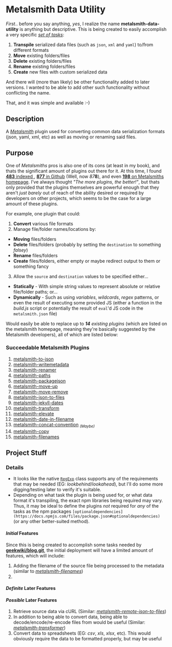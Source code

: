 # Metalsmith Data Utility

*First*.. before you say anything, *yes*, I realize the name **metalsmith-data-utility** is anything but descriptive. This is being created to easily accomplish a very specific *[set of tasks](https://github.com/geekwiki/metalsmith-data-util#purpose)*:

1. **Transpile** serialized data files (such as `json`, `xml` and `yaml`) to/from different formats
1. **Move** existing folders/files
1. **Delete** existing folders/files
1. **Rename** existing folders/files
1. **Create** new files with custom serialized data

And there will (more than likely) be other functionality added to later versions. I wanted to be able to add other such functionality without conflicting the name. 

That, and it was simple and available :-)

## Description

A [*Metalsmith*](http://www.metalsmith.io/) plugin used for converting common data serialization formats (json, yaml, xml, etc) as well as moving or renaming said files.


## Purpose 

One of *Metalsmiths* pros is also one of its cons (at least in my book), and thats the significant amount of plugins out there for it. At this time, I found [**483** indexed ](https://www.npmjs.com/search?q=metalsmith), [**877** in Github](https://github.com/search?utf8=%E2%9C%93&q=metalsmith) (Well, now *87***8**), and even [**198** on Metalsmiths homepage](http://www.metalsmith.io/#the-community-plugins). I've always thought *"The more plugins, the better!"*, but thats only provided that the plugins themselves are powerful enough that they aren't *just barely* out of reach of the ability desired or required by developers on other projects, which seems to be the case for a large amount of these plugins.

For example, one plugin that could:

 1. **Convert** various file formats
 2. Manage file/folder names/locations by:
  * **Moving** files/folders
  * **Delete** files/folders (probably by setting the `destination` to something *falsey*)
  * **Rename** files/folders 
  * **Create** files/folders, either empty or maybe redirect output to them or something fancy
 
 3. Allow the `source` and `destination` values to be specified either...
  * **Statically** - With simple string values to represent absolute or relative file/folder paths; or... 
  * **Dynamically** - Such as using *variables*, *wildcards*, *regex* patterns, or even the result of executing some provided JS (either a function in the *build.js* script or potentially the result of `eval`'d JS code in the `metalsmith.json` file)

  Would easily be able to replace up to _**14** existing plugins_ (which are listed on the metalsmith homepage, meaning they're basically suggested by the Metalsmith developers), all of which are listed below:

### Succeedable Metalsmith Plugins

 1. [metalsmith-to-json](https://github.com/hellotoby/metalsmith-to-json)
 1. [metalsmith-writemetadata](https://github.com/Waxolunist/metalsmith-writemetadata)
 1. [metalsmith-renamer](https://github.com/alex-ketch/metalsmith-renamer)
 1. [metalsmith-paths](https://github.com/ahmadnassri/metalsmith-paths)
 1. [metalsmith-packagejson](https://www.npmjs.com/package/metalsmith-packagejson)
 1. [metalsmith-move-up](https://github.com/mcdonnelldean/metalsmith-move-up)
 1. [metalsmith-move-remove](https://github.com/carlnordenfelt/metalsmith-move-remove)
 1. [metalsmith-json-to-files](https://github.com/woodyrew/metalsmith-json-to-files)
 1. [metalsmith-jekyll-dates](https://github.com/fortes/metalsmith-jekyll-dates)
 1. [metalsmith-transform](https://github.com/yeojz/metalsmith-transform)
 1. [metalsmith-elevate](https://github.com/tylersticka/metalsmith-elevate)
 1. [metalsmith-date-in-filename](https://github.com/sanx/metalsmith-date-in-filename)
 1. [metalsmith-concat-convention](https://github.com/RobLoach/metalsmith-concat-convention) *<sub>(Maybe)</sub>*
 1. [metalsmith-copy](https://github.com/mattwidmann/metalsmith-copy)
 1. [metalsmith-filenames](https://github.com/MoOx/metalsmith-filenames)

## Project Stuff

### Details

 * It looks like the native [`RegExp`](https://developer.mozilla.org/en-US/docs/Web/JavaScript/Reference/Global_Objects/RegExp) class supports any of the requirements that may be needed (EG: *lookbehind*/*lookahead*), but I'll do some more digging/testing later to verify it's suitable.
 * Depending on what task the plugin is being used for, or what data format it's transpiling, the exact npm libraries being required may vary. Thus, it may be ideal to define the plugins *not* required for *any* of the tasks as the npm packages `[optionaldependencies](https://docs.npmjs.com/files/package.json#optionaldependencies)` (or any other better-suited method).

#### *Initial* Features

Since this is being created to accomplish some tasks needed by **[geekwiki/blog.git](https://github.com/geekwiki/blog)**, the initial deployment will have a limited amount of features, which will include:

 1. Adding the filename of the source file being processed to the metadata (similar to [*metalsmith-filenames*](https://github.com/MoOx/metalsmith-filenames))
 1. 

#### *Definite* Later Features


#### *Possible* Later Features

 1. Retrieve source data via cURL (Similar: [*metalsmith-remote-json-to-files*](https://github.com/okonet/metalsmith-remote-json-to-files))
 1. In addition to being able to convert data, being able to decode/encode/re-encode files from would be useful (Similar: [*metalsmith-transformer*](https://github.com/HolyMeekrob/metalsmith-transformer))
 1. Convert data to spreadsheets (EG: *csv*, *xls*, *xlsx*, etc). This would obviously require the data to be formatted properly, but may be useful
